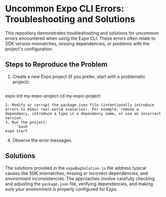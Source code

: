 # Uncommon Expo CLI Errors: Troubleshooting and Solutions

This repository demonstrates troubleshooting and solutions for uncommon errors encountered when using the Expo CLI.  These errors often relate to SDK version mismatches, missing dependencies, or problems with the project's configuration.

## Steps to Reproduce the Problem

1. Create a new Expo project (if you prefer, start with a problematic project):
   ```bash
expo init my-expo-project
cd my-expo-project
```
2. Modify or corrupt the package.json file (intentionally introduce errors to mimic real-world scenarios). For example, remove a dependency, introduce a typo in a dependency name, or use an incorrect version.
3. Run the project:
   ```bash
expo start
```
4. Observe the error messages.

## Solutions

The solutions provided in the `expoBugSolution.js` file address typical causes like SDK mismatches, missing or incorrect dependencies, and environment inconsistencies.  The approaches involve carefully checking and adjusting the `package.json` file, verifying dependencies, and making sure your environment is properly configured for Expo.